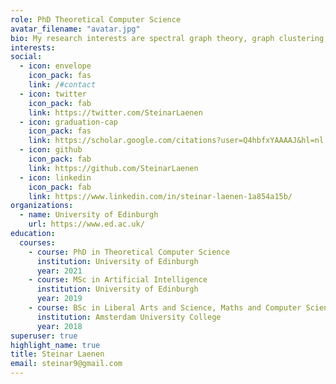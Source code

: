 ```yaml
---
role: PhD Theoretical Computer Science
avatar_filename: "avatar.jpg"
bio: My research interests are spectral graph theory, graph clustering, and unsupervised learning
interests:
social:
  - icon: envelope
    icon_pack: fas
    link: /#contact
  - icon: twitter
    icon_pack: fab
    link: https://twitter.com/SteinarLaenen
  - icon: graduation-cap
    icon_pack: fas
    link: https://scholar.google.com/citations?user=Q4hbfxYAAAAJ&hl=nl
  - icon: github
    icon_pack: fab
    link: https://github.com/SteinarLaenen
  - icon: linkedin
    icon_pack: fab
    link: https://www.linkedin.com/in/steinar-laenen-1a854a15b/
organizations:
  - name: University of Edinburgh
    url: https://www.ed.ac.uk/
education:
  courses:
    - course: PhD in Theoretical Computer Science
      institution: University of Edinburgh
      year: 2021
    - course: MSc in Artificial Intelligence
      institution: University of Edinburgh
      year: 2019
    - course: BSc in Liberal Arts and Science, Maths and Computer Science
      institution: Amsterdam University College
      year: 2018
superuser: true
highlight_name: true
title: Steinar Laenen
email: steinar9@gmail.com
---
```

